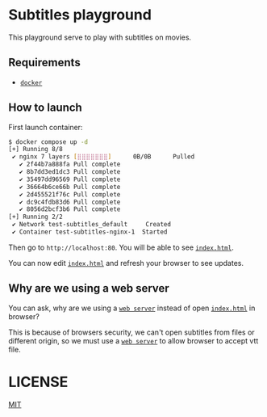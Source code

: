 # Subtitles playground

This playground serve to play with subtitles on movies.

## Requirements

- [`docker`](https://www.docker.com/)

## How to launch

First launch container:

```sh
$ docker compose up -d
[+] Running 8/8
 ✔ nginx 7 layers [⣿⣿⣿⣿⣿⣿⣿]      0B/0B      Pulled                     5.1s
   ✔ 2f44b7a888fa Pull complete                                         1.1s
   ✔ 8b7dd3ed1dc3 Pull complete                                         1.3s
   ✔ 35497dd96569 Pull complete                                         0.4s
   ✔ 36664b6ce66b Pull complete                                         0.9s
   ✔ 2d455521f76c Pull complete                                         1.4s
   ✔ dc9c4fdb83d6 Pull complete                                         1.5s
   ✔ 8056d2bcf3b6 Pull complete                                         1.7s
[+] Running 2/2
 ✔ Network test-subtitles_default     Created                           0.1s
 ✔ Container test-subtitles-nginx-1  Started
```

Then go to `http://localhost:80`. You will be able to see [`index.html`](./src/index.html).

You can now edit [`index.html`](./src/index.html) and refresh your browser to see
updates.

## Why are we using a web server

You can ask, why are we using a [`web server`](https://en.wikipedia.org/wiki/Web_server)
instead of open [`index.html`](./src/index.html) in browser?

This is because of browsers security, we can't open subtitles from files or
different origin, so we must use a [`web server`](https://en.wikipedia.org/wiki/Web_server)
to allow browser to accept vtt file.

# LICENSE

[MIT](/LICENSE)